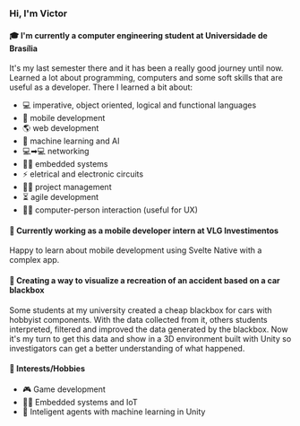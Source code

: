 ### Hi, I'm Victor

#### 🎓 I'm currently a computer engineering student at Universidade de Brasília

It's my last semester there and it has been a really good journey until now. Learned a lot about programming, computers and some soft skills that are useful as a developer.
There I learned a bit about:

- 💻 imperative, object oriented, logical and functional languages
- 📱 mobile development
- 🌎 web development
- 🤖 machine learning and AI
- 💻➡💻 networking
- 📱💨 embedded systems
- ⚡ eletrical and electronic circuits
- 👨‍💼 project management
- ⏳ agile development
- 🤷‍🖥 computer-person interaction (useful for UX)

#### 📱 Currently working as a mobile developer intern at VLG Investimentos

Happy to learn about mobile development using Svelte Native with a complex app.

#### 🚗 Creating a way to visualize a recreation of an accident based on a car blackbox

Some students at my university created a cheap blackbox for cars with hobbyist components. With the data collected from it, others students interpreted, filtered and improved the data generated by the blackbox. Now it's my turn to get this data and show in a 3D environment built with Unity so investigators can get a better understanding of what happened.

#### 🙌 Interests/Hobbies

- 🎮 Game development
- 📱💨 Embedded systems and IoT
- 🤖 Inteligent agents with machine learning in Unity
